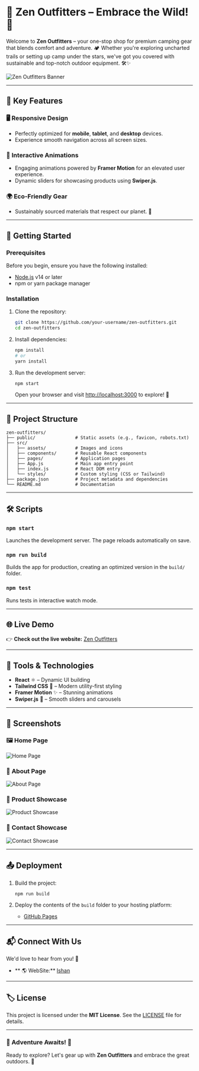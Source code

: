 
# 🌲 Zen Outfitters – Embrace the Wild! 🌄

Welcome to **Zen Outfitters** – your one-stop shop for premium camping gear that blends comfort and adventure. 🏕️ Whether you're exploring uncharted trails or setting up camp under the stars, we've got you covered with sustainable and top-notch outdoor equipment. 🛠️✨  

![Zen Outfitters Banner](public/logo.png)

---

## 🌟 Key Features

### 🖥️ **Responsive Design**
- Perfectly optimized for **mobile**, **tablet**, and **desktop** devices.  
- Experience smooth navigation across all screen sizes.  

### 🎨 **Interactive Animations**
- Engaging animations powered by **Framer Motion** for an elevated user experience.  
- Dynamic sliders for showcasing products using **Swiper.js**.  

### 🌍 **Eco-Friendly Gear**
- Sustainably sourced materials that respect our planet. 🌱  

---

## 🚀 Getting Started

### Prerequisites  
Before you begin, ensure you have the following installed:  
- [Node.js](https://nodejs.org/) v14 or later  
- npm or yarn package manager  

### Installation  
1. Clone the repository:  
   ```bash
   git clone https://github.com/your-username/zen-outfitters.git
   cd zen-outfitters
   ```

2. Install dependencies:  
   ```bash
   npm install
   # or
   yarn install
   ```

3. Run the development server:  
   ```bash
   npm start
   ```
   Open your browser and visit [http://localhost:3000](http://localhost:3000) to explore! 🎉  

---

## 📂 Project Structure  

```plaintext
zen-outfitters/
├── public/               # Static assets (e.g., favicon, robots.txt)
├── src/
│   ├── assets/           # Images and icons
│   ├── components/       # Reusable React components
│   ├── pages/            # Application pages
│   ├── App.js            # Main app entry point
│   ├── index.js          # React DOM entry
│   └── styles/           # Custom styling (CSS or Tailwind)
├── package.json          # Project metadata and dependencies
└── README.md             # Documentation
```

---

## 🛠️ Scripts  

### `npm start`  
Launches the development server. The page reloads automatically on save.  

### `npm run build`  
Builds the app for production, creating an optimized version in the `build/` folder.  

### `npm test`  
Runs tests in interactive watch mode.  

---

## 🌐 Live Demo  
👉 **Check out the live website:** [Zen Outfitters](https://yourwebsite.com)  

---

## 🧰 Tools & Technologies  

- **React** ⚛️ – Dynamic UI building  
- **Tailwind CSS** 🎨 – Modern utility-first styling  
- **Framer Motion** ✨ – Stunning animations  
- **Swiper.js** 🔄 – Smooth sliders and carousels  

---

## 📸 Screenshots  

### 🖼️ **Home Page**  
![Home Page](src/asstes/Screenshot01.png)  

### 🎇 **About Page**  
![About Page](src/asstes/Screenshot02.png)  

### 🛒 **Product Showcase**  
![Product Showcase](src/asstes/Screenshot03.png)  

### 📱 **Contact Showcase**  
![Contact Showcase](src/asstes/Screenshot04.png)  

---

## 📤 Deployment  

1. Build the project:  
   ```bash
   npm run build
   ```
2. Deploy the contents of the `build` folder to your hosting platform:
   
   - [GitHub Pages](https://pages.github.com/)  

---

## 📬 Connect With Us  

We'd love to hear from you! 💬  
- ** 🌎 WebSite:** [Ishan](https://ishand.netlify.app)  


---

## 🏷️ License  
This project is licensed under the **MIT License**. See the [LICENSE](LICENSE) file for details.  

---

### 🌟 Adventure Awaits! 🌟  
Ready to explore? Let's gear up with **Zen Outfitters** and embrace the great outdoors. 🌄  
